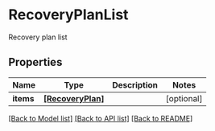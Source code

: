 # RecoveryPlanList

Recovery plan list
## Properties
Name | Type | Description | Notes
------------ | ------------- | ------------- | -------------
**items** | [**[RecoveryPlan]**](RecoveryPlan.md) |  | [optional] 

[[Back to Model list]](../README.md#documentation-for-models) [[Back to API list]](../README.md#documentation-for-api-endpoints) [[Back to README]](../README.md)


